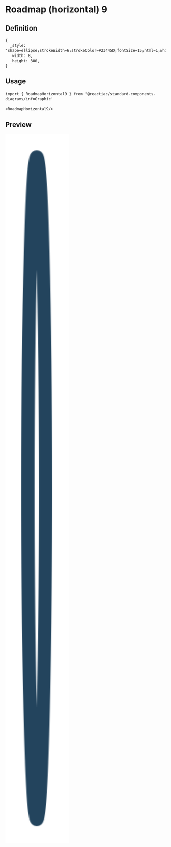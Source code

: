 # Roadmap (horizontal) 9

## Definition

```
{
  _style: 'shape=ellipse;strokeWidth=6;strokeColor=#23445D;fontSize=15;html=1;whiteSpace=wrap;fontStyle=1;fontColor=#23445D;',
  _width: 8,
  _height: 300,
}
```

## Usage

```
import { RoadmapHorizontal9 } from '@reactiac/standard-components-diagrams/infoGraphic'

<RoadmapHorizontal9/>
```

## Preview

<img src="./roadmap-horizontal-9.png" width="200"/>
